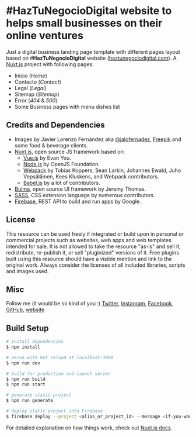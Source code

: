 # #HazTuNegocioDigital website to helps small businesses on their online ventures

Just a digital business landing page template with different pages layout based on #**HazTuNegocioDigital** website ([haztunegociodigital.com](https://haztunegociodigital.com)). A [Nuxt.js](https://nuxtjs.org) project with following pages:

- Inicio (*Home*)
- Contacto (*Contact*)
- Legal (*Legal*)
- Sitemap (*Sitemap*)
- Error (*404* & *500*)
- Some Business pages with menu dishes list

## Credits and Dependencies

- Images by Javier Lorenzo Fernández aka [@jalofernadez](https://jalofernandez.com), [Freepik](https://www.freepik.es) and some food & beverage clients.
- [Nuxt.js](https://nuxtjs.org), open source JS framework based on:
  - [Vue.js](https://vuejs.org) by Evan You.
  - [Node.js](https://nodejs.org) by OpenJS Foundation.
  - [Webpack](https://webpack.js.org) by Tobias Koppers, Sean Larkin, Johannes Ewald, Juho Vepsäläinen, Kees Kluskens, and Webpack contributors.
  - [Babel.js](https://babeljs.io) by a lot of contributors.
- [Bulma](https://bulma.io), open source UI framework by Jeremy Thomas.
- [SASS](https://sass-lang.com), CSS extension language by numerous contributors.
- [Firebase](https://firebase.google.com/), REST API to build and run apps by Google.

## License

This resource can be used freely if integrated or build upon in personal or commercial projects such as websites, web apps and web templates intended for sale. It is not allowed to take the resource "as-is" and sell it, redistribute, re-publish it, or sell "pluginized" versions of it. Free plugins built using this resource should have a visible mention and link to the original work. Always consider the licenses of all included libraries, scripts and images used.

## Misc 

Follow me (it would be so kind of you :) [Twitter](http://www.twitter.com/jalofernandez), [Instagram](https://www.instagram.com/jalofernandez/), [Facebook](http://www.facebook.com/jalofernandez), [GitHub](https://github.com/jalofernandez), [website](https://jalofernandez.com)

## Build Setup

```bash
# install dependencies
$ npm install

# serve with hot reload at localhost:3000
$ npm run dev

# build for production and launch server
$ npm run build
$ npm run start

# generate static project
$ npm run generate

# deploy static project into Firebase
$ firebase deploy --project <alias_or_project_id> --message <if-you-want-a-msg>
```

For detailed explanation on how things work, check out [Nuxt.js docs](https://nuxtjs.org).
